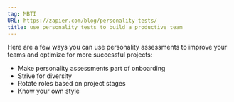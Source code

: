 ```yaml
---
tag: MBTI
URL: https://zapier.com/blog/personality-tests/
title: use personality tests to build a productive team
---
```


Here are a few ways you can use personality assessments to improve your teams and optimize for more successful projects:

- Make personality assessments part of onboarding
- Strive for diversity
- Rotate roles based on project stages
- Know your own style